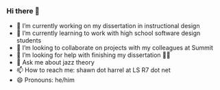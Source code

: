 ### Hi there 👋

<!--
**shawnharrel/shawnharrel** is a ✨ _special_ ✨ repository because its `README.md` (this file) appears on your GitHub profile.

Here are some ideas to get you started: -->

- 🔭 I’m currently working on my dissertation in instructional design
- 🌱 I’m currently learning to work with high school software design students
- 👯 I’m looking to collaborate on projects with my colleagues at Summit
- 🤔 I’m looking for help with finishing my dissertation 😮‍💨
- 💬 Ask me about jazz theory
- 📫 How to reach me: shawn dot harrel at LS R7 dot net
- 😄 Pronouns: he/him
